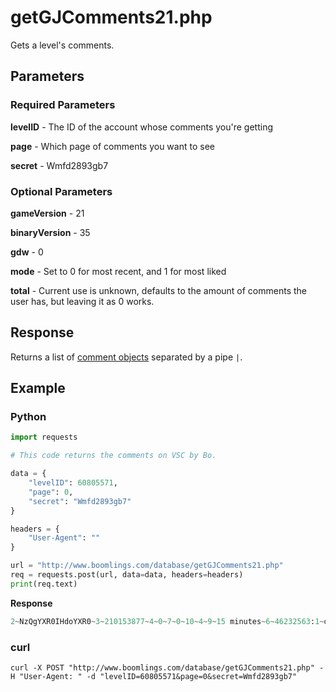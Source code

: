 # getGJComments21.php

Gets a level's comments.

## Parameters

### Required Parameters

**levelID** - The ID of the account whose comments you're getting

**page** - Which page of comments you want to see

**secret** - Wmfd2893gb7

### Optional Parameters

**gameVersion** - 21

**binaryVersion** - 35

**gdw** - 0

**mode** - Set to 0 for most recent, and 1 for most liked

**total** - Current use is unknown, defaults to the amount of comments the user has, but leaving it as 0 works.

## Response

Returns a list of [comment objects](/resources/server/comment.md) separated by a pipe `|`.

## Example

<!-- tabs:start -->

### **Python**

```py
import requests

# This code returns the comments on VSC by Bo.

data = {
    "levelID": 60805571,
    "page": 0,
    "secret": "Wmfd2893gb7"
}

headers = {
    "User-Agent": ""
}

url = "http://www.boomlings.com/database/getGJComments21.php"
req = requests.post(url, data=data, headers=headers)
print(req.text)

```

**Response**
```py
2~NzQgYXR0IHdoYXR0~3~210153877~4~0~7~0~10~4~9~15 minutes~6~46232563:1~dooblom~9~91~10~19~11~11~14~2~15~2~16~23631435|2~QUFBQUFBQUFBQQ==~3~267641474~4~0~7~0~10~37~9~17 minutes~6~46232555:1~CaAlexDa~9~26~10~12~11~2~14~0~15~2~16~19216511|2~SSBzaG91bGQgc3RhcnQgZ3JpbmRpbmcgY2hhbGxlbmdlcyEh~3~263506358~4~0~7~0~10~100~9~31 minutes~6~46232489:1~0bv~9~35~10~3~11~12~14~0~15~0~16~30775227|2~MTk1NiBhdHRlbXB0cyBpbiBwcmFjdGljZSBGSU5BTExZIQ==~3~245747440~4~0~7~0~10~0~9~1 hour~6~46232231:1~artistboylo~9~9~10~6~11~16~14~7~15~2~16~28706271|2~Ui5JLlAgQm8g~3~268611032~4~-2~7~0~10~100~9~5 hours~6~46231318:1~xStixGDx~9~11~10~12~11~12~14~6~15~0~16~31063613|2~bG1hbw==~3~147836572~4~1~7~0~10~5~9~8 hours~6~46231019:1~NGDK~9~1~10~1~11~12~14~6~15~0~16~15162356|2~NzQzIGF0dCBpbiBwcmFjdGljZSx3dw==~3~263745181~4~1~7~0~10~0~9~9 hours~6~46230852:1~eskibime~9~37~10~18~11~12~14~5~15~0~16~30290292|2~d3Rm~3~267359964~4~1~7~0~10~11~9~9 hours~6~46230775:1~knoxoniaa~9~58~10~102~11~12~14~0~15~2~16~30998487|2~W3ZdZXJ0aWNhbCBbc11wZWVkIFtjXW9uc2VydmF0aW9uIGlzIGEgc3VwZXIgbWFyaW8gNjQgc3BlZWRydW5uaW5nIHN0cmF0ZWd5Lg==~3~268138873~4~1~7~0~10~0~9~9 hours~6~46230770:1~ultrabucket~9~108~10~15~11~23~14~0~15~2~16~31054190|2~R0cgMTQgYXR0LiAoSSB3b250IHNob3cgbXkgcGVyY2VudGFnZSBqdXN0IHRydXN0IG1lIG9uIHRoaXMgb25lKQ==~3~116404059~4~1~7~0~10~0~9~10 hours~6~46230718:1~themuffinthief~9~6~10~12~11~9~14~2~15~2~16~18175167#46173:0:10
```

### **curl**
```plain
curl -X POST "http://www.boomlings.com/database/getGJComments21.php" -H "User-Agent: " -d "levelID=60805571&page=0&secret=Wmfd2893gb7"
```

<!-- tabs:end -->